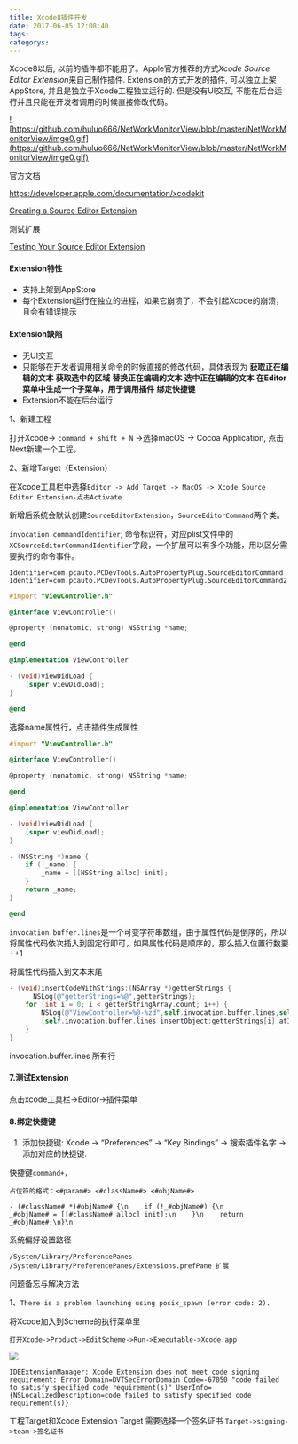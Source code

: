 ```yaml
---
title: Xcode8插件开发
date: 2017-06-05 12:08:40
tags:
categorys:
---
```


Xcode8以后, 以前的插件都不能用了。Apple官方推荐的方式*Xcode Source Editor Extension*来自己制作插件. Extension的方式开发的插件, 可以独立上架AppStore, 并且是独立于Xcode工程独立运行的. 但是没有UI交互, 不能在后台运行并且只能在开发者调用的时候直接修改代码。



![https://github.com/huluo666/NetWorkMonitorView/blob/master/NetWorkMonitorView/imge0.gif](https://github.com/huluo666/NetWorkMonitorView/blob/master/NetWorkMonitorView/imge0.gif)

官方文档

https://developer.apple.com/documentation/xcodekit

[Creating a Source Editor Extension](https://developer.apple.com/documentation/xcodekit/creating_a_source_editor_extension)

测试扩展

[Testing Your Source Editor Extension](https://developer.apple.com/documentation/xcodekit/testing_your_source_editor_extension)



#### Extension特性

- 支持上架到AppStore
- 每个Extension运行在独立的进程，如果它崩溃了，不会引起Xcode的崩溃，且会有错误提示



#### Extension缺陷

- 无UI交互
- 只能够在开发者调用相关命令的时候直接的修改代码，具体表现为 **获取正在编辑的文本** **获取选中的区域** **替换正在编辑的文本** **选中正在编辑的文本** **在Editor菜单中生成一个子菜单，用于调用插件** **绑定快捷键**
- Extension不能在后台运行





1、新建工程

打开Xcode-> `command + shift + N` ->选择macOS -> Cocoa Application, 点击Next新建一个工程。

2、新增Target（Extension）

在Xcode工具栏中选择`Editor -> Add Target -> MacOS -> Xcode Source Editor Extension-点击Activate`

新增后系统会默认创建`SourceEditorExtension`，`SourceEditorCommand`两个类。



 `invocation.commandIdentifier`; 命令标识符，对应plist文件中的`XCSourceEditorCommandIdentifier`字段，一个扩展可以有多个功能，用以区分需要执行的命令事件。

```
Identifier=com.pcauto.PCDevTools.AutoPropertyPlug.SourceEditorCommand
Identifier=com.pcauto.PCDevTools.AutoPropertyPlug.SourceEditorCommand2
```



```objectivec
#import "ViewController.h"

@interface ViewController()

@property (nonatomic, strong) NSString *name;

@end

@implementation ViewController

- (void)viewDidLoad {
    [super viewDidLoad];
}

@end
```



选择name属性行，点击插件生成属性

```objectivec
#import "ViewController.h"

@interface ViewController()

@property (nonatomic, strong) NSString *name;

@end

@implementation ViewController

- (void)viewDidLoad {
    [super viewDidLoad];
}

- (NSString *)name {
    if (!_name) {
        _name = [[NSString alloc] init];
    }
    return _name;
}

@end
```



`invocation.buffer.lines`是一个可变字符串数组，由于属性代码是倒序的，所以将属性代码依次插入到固定行即可，如果属性代码是顺序的，那么插入位置行数要++1

将属性代码插入到文本末尾

```objectivec
- (void)insertCodeWithStrings:(NSArray *)getterStrings {
      NSLog(@"getterStrings=%@",getterStrings);
    for (int i = 0; i < getterStringArray.count; i++) {
        NSLog(@"ViewController=%@-%zd",self.invocation.buffer.lines,self.endLineNumber);
        [self.invocation.buffer.lines insertObject:getterStrings[i] atIndex:self.endLineNumber];
    }
}
```



invocation.buffer.lines 所有行





#### 7.测试Extension

点击xcode工具栏->Editor->插件菜单



#### 8.绑定快捷键

1. 添加快捷键: Xcode -> “Preferences” -> “Key Bindings” -> 搜索插件名字 -> 添加对应的快捷键.

快捷键`command+，`

```
占位符的格式：<#param#> <#className#> <#objName#>

- (#className# *)#objName# {\n    if (!_#objName#) {\n        _#objName# = [[#className# alloc] init];\n    }\n    return _#objName#;\n}\n
```



系统偏好设置路径

```
/System/Library/PreferencePanes
/System/Library/PreferencePanes/Extensions.prefPane 扩展
```

问题备忘与解决方法

1、`There is a problem launching using posix_spawn (error code: 2).`

将Xcode加入到Scheme的执行菜单里

```
打开Xcode->Product->EditScheme->Run->Executable->Xcode.app
```

![](http://7xr7vj.com1.z0.glb.clouddn.com/UC20180306_092216.png)



```
IDEExtensionManager: Xcode Extension does not meet code signing requirement: Error Domain=DVTSecErrorDomain Code=-67050 "code failed to satisfy specified code requirement(s)" UserInfo={NSLocalizedDescription=code failed to satisfy specified code requirement(s)}
```

工程Target和Xcode Extension Target 需要选择一个签名证书 `Target->signing->team->签名证书`

